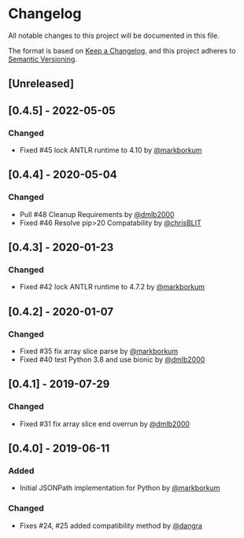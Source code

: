 # Changelog
All notable changes to this project will be documented in this file.

The format is based on [Keep a Changelog](https://keepachangelog.com/en/1.0.0/),
and this project adheres to [Semantic Versioning](https://semver.org/spec/v2.0.0.html).

## [Unreleased]

## [0.4.5] - 2022-05-05
### Changed
- Fixed #45 lock ANTLR runtime to 4.10 by [@markborkum](https://github.com/markborkum)

## [0.4.4] - 2020-05-04
### Changed
- Pull #48 Cleanup Requirements by [@dmlb2000](https://github.com/dmlb2000)
- Fixed #46 Resolve pip>20 Compatability by [@chrisBLIT](https://github.com/chrisBLIT)

## [0.4.3] - 2020-01-23
### Changed
- Fixed #42 lock ANTLR runtime to 4.7.2 by [@markborkum](https://github.com/markborkum)

## [0.4.2] - 2020-01-07
### Changed
- Fixed #35 fix array slice parse by [@markborkum](https://github.com/markborkum)
- Fixed #40 test Python 3.8 and use bionic by [@dmlb2000](https://github.com/dmlb2000)

## [0.4.1] - 2019-07-29
### Changed
- Fixed #31 fix array slice end overrun by [@dmlb2000](https://github.com/dmlb2000)

## [0.4.0] - 2019-06-11
### Added
- Initial JSONPath implementation for Python by [@markborkum](https://github.com/markborkum)

### Changed
- Fixes #24, #25 added compatibility method by [@dangra](https://github.com/dangra)
